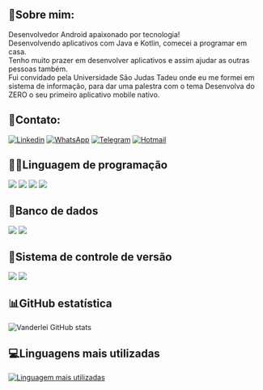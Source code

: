 ## 🧑Sobre mim: 
<div>
Desenvolvedor Android apaixonado por tecnologia!</br>
Desenvolvendo aplicativos  com  Java e  Kotlin, comecei a programar em casa.</br>
Tenho muito prazer em desenvolver aplicativos e assim ajudar as outras pessoas também.</br>
Fui convidado pela Universidade São Judas Tadeu onde eu me formei em sistema de informação, para dar uma palestra com o tema Desenvolva do ZERO o seu primeiro aplicativo mobile nativo.
</div>

## 📧Contato:

[![Linkedin](
    https://img.shields.io/badge/LinkedIn-0077B5?style=for-the-badge&logo=linkedin&logoColor=white
)](https://www.linkedin.com/in/vanderleiomelo/)
[![WhatsApp](
    https://img.shields.io/badge/WhatsApp-25D366?style=for-the-badge&logo=whatsapp&logoColor=white
)](https://wa.me/5511948615268)
[![Telegram](
    https://img.shields.io/badge/Telegram-2CA5E0?style=for-the-badge&logo=telegram&logoColor=white
)](https://t.me/vanderleimelo)
[![Hotmail](
    https://img.shields.io/badge/Microsoft_Outlook-0078D4?style=for-the-badge&logo=microsoft-outlook&logoColor=white
)](mailto:vanderlei_melo10@hotmail.com?subject=Contato)

## 👨‍💻Linguagem de programação

<div style="display: inline_block">
<img src="https://img.shields.io/badge/Kotlin-0095D5?&style=for-the-badge&logo=kotlin&logoColor=white"/>
<img src="https://img.shields.io/badge/Java-ED8B00?style=for-the-badge&logo=java&logoColor=white"/>
<img src="https://img.shields.io/badge/Android-3DDC84?style=for-the-badge&logo=android&logoColor=white"/>
<img src="https://img.shields.io/badge/Android_Studio-3DDC84?style=for-the-badge&logo=android-studio&logoColor=white"/>


</div>
<div>

## 💾Banco de dados
<img src="https://img.shields.io/badge/SQLite-07405E?style=for-the-badge&logo=sqlite&logoColor=white"/>
<img src="https://img.shields.io/badge/MySQL-005C84?style=for-the-badge&logo=mysql&logoColor=white"/>
</div>

<div>

## 📁Sistema de controle de versão

<img src="https://img.shields.io/badge/GIT-E44C30?style=for-the-badge&logo=git&logoColor=white"/>
<img src="https://img.shields.io/badge/GitHub-100000?style=for-the-badge&logo=github&logoColor=white"/>


</div>

<div>

## 📊GitHub estatística

![Vanderlei GitHub stats](https://github-readme-stats.vercel.app/api?username=VanderleiODeMelo&show_icons=true&theme=solarized-light&custom_title=Estatística)

</div>

<div>

## 💻Linguagens mais utilizadas

[![Linguagem mais utilizadas](https://github-readme-stats.vercel.app/api/top-langs/?username=VanderleiODeMelo&langs_count=8&theme=solarized-light&custom_title=Linguagens)]()


</div>

